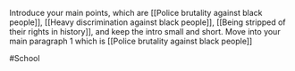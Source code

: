 Introduce your main points, which are [[Police brutality against black people]], [[Heavy discrimination against black people]], [[Being stripped of their rights in history]], and keep the intro small and short. Move into your main paragraph 1 which is [[Police brutality against black people]]


#School 